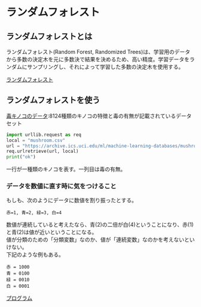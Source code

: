 # ランダムフォレスト
## ランダムフォレストとは
ランダムフォレスト(Random Forest, Randomized Trees)は、学習用のデータから多数の決定木を元に多数決で結果を決めるため、高い精度。学習データをランダムにサンプリングし、それによって学習した多数の決定木を使用する。

[ランダムフォレスト](./images/randomforest.png)

## ランダムフォレストを使う
[毒キノコのデータ](https://archive.ics.uco.edu/ml/datasets/Mushroom):8124種類のキノコの特徴と毒の有無が記載されているデータセット

~~~python
import urllib.request as req
local = "mushroom.csv"
url = "https://archive.ics.uci.edu/ml/machine-learning-databases/mushroom/agaricus-lepiota.data"
req.urlretrieve(url, local)
print("ok")
~~~

一行が一種類のキノコを表す。一列目は毒の有無。

### データを数値に直す時に気をつけること
もしも、次のようにデータに数値を割り振ったとする。

~~~
赤=1, 青=2, 緑=3, 白=4
~~~

数値が連続していると考えたなら、青(2)の二倍が白(4)ということになり、赤(1)と青(2)は値が近いということになる。  
値が分類のための「分類変数」なのか、値が「連続変数」なのかを考えないといけない。  
下記のような例もある。

~~~
赤 = 1000
青 = 0100
緑 = 0010
白 = 0001
~~~


[プログラム](./programs/mushroom_train.ipynb)
